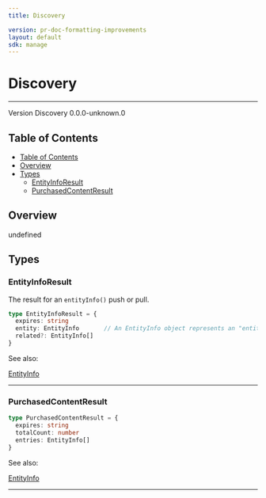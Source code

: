 ```yaml
---
title: Discovery

version: pr-doc-formatting-improvements
layout: default
sdk: manage
---
```


# Discovery
---
Version Discovery 0.0.0-unknown.0

## Table of Contents
   - [Table of Contents](#table-of-contents)
   - [Overview](#overview)
   - [Types](#types)
     - [EntityInfoResult](#entityinforesult)
     - [PurchasedContentResult](#purchasedcontentresult)


## Overview
 undefined

## Types

### EntityInfoResult

The result for an `entityInfo()` push or pull.

```typescript
type EntityInfoResult = {
  expires: string
  entity: EntityInfo       // An EntityInfo object represents an "entity" on the platform. Currently, only entities of type `program` are supported. `programType` must be supplied to identify the program type.
  related?: EntityInfo[]
}
```

See also: 

[EntityInfo](../Entertainment/schemas/#EntityInfo)

---
### PurchasedContentResult



```typescript
type PurchasedContentResult = {
  expires: string
  totalCount: number
  entries: EntityInfo[]
}
```

See also: 

[EntityInfo](../Entertainment/schemas/#EntityInfo)

---